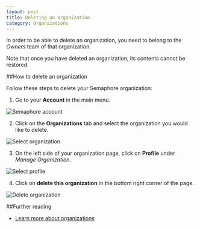 ```yaml
---
layout: post
title: Deleting an organization
category: Organizations
---
```


In order to be able to delete an organization, you need to belong to the
_Owners_ team of that organization.

Note that once you have deleted an organization, its contents cannot be
restored.

##How to delete an organization

Follow these steps to delete your Semaphore organization:

1. Go to your **Account** in the main menu.

  <img src="/docs/assets/img/setting-up-an-organization/account.png" alt="Semaphore account" class="img-responsive img-bordered">

2. Click on the **Organizations** tab and select the organization you would like
to delete.

 <img src="/docs/assets/img/can-i-limit-the-permissions-a-user-has-on-a-specific-project/select-organization.png" alt="Select organization" class="img-responsive img-bordered">

3. On the left side of your organization page, click on **Profile** under
_Manage Organization_.

 <img src="/docs/assets/img/renaming-an-organization/profile.png" alt="Select profile" class="img-responsive img-bordered">

4. Click on **delete this organization** in the bottom right corner of the page.

 <img src="/docs/assets/img/deleting-an-organization/delete-organization.png" alt="Delete organization" class="img-responsive img-bordered">

##Further reading

- [Learn more about organizations](/docs/organizations.html)
